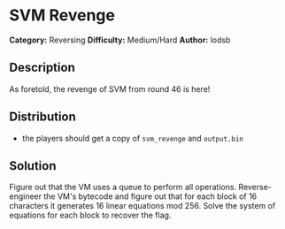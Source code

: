 # SVM Revenge
**Category:** Reversing
**Difficulty:** Medium/Hard
**Author:** lodsb

## Description

As foretold, the revenge of SVM from round 46 is here!

## Distribution

- the players should get a copy of `svm_revenge` and `output.bin`

## Solution

Figure out that the VM uses a queue to perform all operations. Reverse-engineer the VM's bytecode and figure out that for each block of 16 characters it generates 16 linear equations mod 256. Solve the system of equations for each block to recover the flag.
